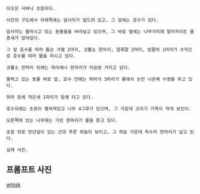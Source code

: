 ```
이곳은 사바나 초원이다.

사진의 구도에서 아래쪽에는 암사자가 엎드려 있고, 그 앞에는 호수가 있다.

암사자는 물마시고 있는 동물들을 바라보고 있으며, 그 바로 옆에는 나무가지에 말라카이트 물총새가 앉아있다. 

그 앞 호수를 따라 톰슨 가젤 2마리, 코뿔소 한마리, 얼룩말 2마리, 임팔라 1마리가 수직으로 호수를 따라 물을 마시고 있다.

코뿔소 한마리 뒤에는 하이에나 한마리가 어슬렁 거리고 있다.

물먹고 있는 동물 바로 앞, 호수 안에는 하마가 3마리가 물에서 눈만 나온채 수영을 하고 있다.

하마 등에 작은새 1마리가 등에 타고 있다. 

호수뒤에는 초원이 펼쳐져있고 나무 4그루가 있으며, 그 가운데 코리기 가족이 작게 보인다. 

오른쪽에 있는 나무에는 기린 한마리가 풀을 뜯고 있다.

초원 뒤로 만년설이 있는 산과 푸른 하늘이 보이고, 그 하늘 가운데 독수리 한마리가 날고 있다.

실제 사진.

```
## 프롬프트 사진
[whisk](https://labs.google/fx/tools/whisk/share/46jlen8hr0000)
